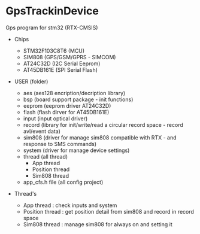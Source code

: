 # GpsTrackinDevice

Gps program for stm32 (RTX-CMSIS)

- Chips

  - STM32F103C8T6 (MCU)
  - SIM808 (GPS/GSM/GPRS - SIMCOM)
  - AT24C32D (I2C Serial Eeprom)
  - AT45DB161E (SPI Serial Flash)

- USER (folder)

  - aes (aes128 encription/decription library)
  - bsp (board support package - init functions)
  - eeprom (eeprom driver AT24C32D)
  - flash (flash dirver for AT45DB161E)
  - input (input optical driver)
  - record (library for init/write/read a circular record space - record avl/event data)
  - sim808 (driver for manage sim808 compatible with RTX - and response to SMS commands)
  - system (driver for manage device settings)
  - thread (all thread)
    - App thread
    - Position thread
    - Sim808 thread
  - app_cfs.h file (all config project)

- Thread's
  - App thread : check inputs and system
  - Position thread : get position detail from sim808 and record in record space
  - Sim808 thread : manage sim808 for always on and setting it
